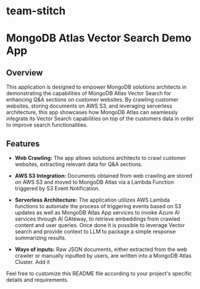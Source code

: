 # team-stitch


# MongoDB Atlas Vector Search Demo App

## Overview

This application is designed to empower MongoDB solutions architects in demonstrating the capabilities of MongoDB Atlas Vector Search for enhancing Q&A sections on customer websites. By crawling customer websites, storing documents on AWS S3, and leveraging serverless architecture, this app showcases how MongoDB Atlas can seamlessly integrate its Vector Search capabilities on top of the customers data in order to improve search functionalities.

## Features

- **Web Crawling:** The app allows solutions architects to crawl customer websites, extracting relevant data for Q&A sections.

- **AWS S3 Integration:** Documents obtained from web crawling are stored on AWS S3 and moved to MongoDB Atlas via a Lambda Function triggered by S3 Event Notification.

- **Serverless Architecture:** The application utilizes AWS Lambda functions to automate the process of triggering events based on S3 updates as well as MongoDB Atlas App services to invoke Azure AI services through AI GAteway, to retrieve embeddings from crawled content and user queries. Once done it is possible to leverage Vector search and provide context to LLM to package a simple response summarizing results.

- **Ways of inputs:** Raw JSON documents, either extracted from the web crawler or manually inputted by users, are written into a MongoDB Atlas Cluster. Add it

Feel free to customize this README file according to your project's specific details and requirements.